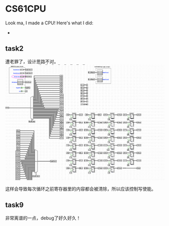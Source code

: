 # CS61CPU

Look ma, I made a CPU! Here's what I did:

-

## task2

遭老罪了，设计思路不对。
![](./assets/image.png)

这样会导致每次循环之前寄存器里的内容都会被清除，所以应该控制写使能。

## task9

非常离谱的一点，debug了好久好久！

